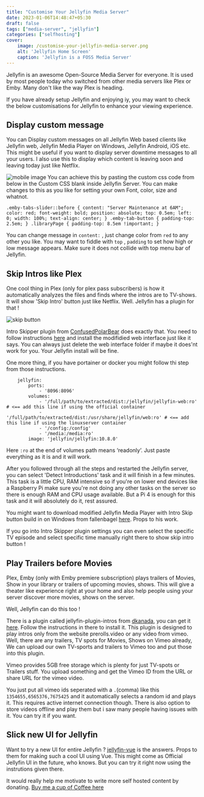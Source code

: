 ```yaml
---
title: "Customise Your Jellyfin Media Server"
date: 2023-01-06T14:48:47+05:30
draft: false
tags: ["media-server", "jellyfin"]
categories: ["selfhosting"]
cover:
    image: /customise-your-jellyfin-media-server.png
    alt: 'Jellyfin Home Screen'
    caption: 'Jellyfin is a FOSS Media Server'
---
```


Jellyfin is an awesome Open-Source Media Server for everyone. It is used by most people today who switched from other media servers like Plex or Emby. Many don't like the way Plex is heading.

If you have already setup Jellyfin and enjoying iy, you may want to check the below customisations for Jellyfin to enhance your viewing experience.

## Display custom message

You can Display custom messages on all Jellyfin Web based clients like Jellyfin web, Jellyfin Media Player on Windows, Jellyfin Android, iOS etc. This might be useful if you want to display server downtime messages to all your users. I also use this to display which content is leaving soon and leaving today just like Netflix. 

![mobile image](/mobile-message.png)
You can achieve this by pasting the custom css code from below in the Custom CSS blank inside Jellyfin Server. You can make changes to this as you like for setting your own Font, color, size and whatnot.


```.emby-tabs-slider::before { content: "Server Maintenance at 6AM"; color: red; font-weight: bold; position: absolute; top: 0.5em; left: 0; width: 100%; text-align: center; } .emby-tab-button { padding-top: 2.5em; } .libraryPage { padding-top: 8.5em !important; }```

You can change message in `content:` , just change color from `red` to any other you like. You may want to fiddle with `top` , `padding` to set how high or low message appears. Make sure it does not collide with top menu bar of Jellyfin.

## Skip Intros like Plex

One cool thing in Plex (only for plex pass subscribers) is how it automatically analyzes the files and finds where the intros are to TV-shows. It will show 'Skip Intro' button just like Netflix. Well. Jellyfin has a plugin for that !

![skip button](/skip-button.png)

Intro Skipper plugin from [ConfusedPolarBear](https://github.com/ConfusedPolarBear) does exactly that. You need to follow instructions [here](https://github.com/ConfusedPolarBear/intro-skipper) and install the modifidied web interface just like it says. You can always just delete the web interface folder if maybe it does'nt work for you. Your Jellyfin install will be fine.

One more thing, if you have portainer or docker you might follow thi step from those instructions.

```services:
    jellyfin:
        ports:
            - '8096:8096'
        volumes:
            - '/full/path/to/extracted/dist:/jellyfin/jellyfin-web:ro'  # <== add this line if using the official container
            - '/full/path/to/extracted/dist:/usr/share/jellyfin/web:ro' # <== add this line if using the linuxserver container
            - '/config:/config'
            - '/media:/media:ro'
        image: 'jellyfin/jellyfin:10.8.0'
```

Here `:ro` at the end of volumes path means ‘readonly’. Just paste everything as it is and it will work.

After you followed through all the steps and restarted the Jellyfin server, you can select 'Detect Introductions' task and it will finish in a few minutes. This task is a little CPU, RAM intensive so if you're on lower end devices like a Raspberry Pi make sure you're not doing any other tasks on the server so there is enough RAM and CPU usage available. But a Pi 4 is enough for this task and it will absolutely do it, rest assured.

You might want to download modified Jellyfin Media Player with Intro Skip button build in on Windows from fallenbagel [here](https://github.com/Fallenbagel/jellyfin-media-player/releases). Props to his work.

If you go into Intro Skipper plugin settings you can even select the specific TV episode and select specific time manually right there to show skip intro button !

## Play Trailers before Movies

Plex, Emby (only with Emby premiere subscription) plays trailers of Movies, Show in your library or trailers of upcoming movies, shows. This will give a theater like experience right at your home and also help people using your server discover more movies, shows on the server.

Well, Jellyfin can do this too !

There is a plugin called jellyfin-plugin-intros from [dkanada](https://github.com/dkanada), you can get it [here](https://github.com/dkanada/jellyfin-plugin-intros). Follow the instructions in there to install it. This plugin is designed to play intros only from the website prerolls.video or any video from vimeo. Well, there are any trailers, TV spots for Movies, Shows on Vimeo already, We can upload our own TV-sports and trailers to Vimeo too and put those into this plugin.

Vimeo provides 5GB free storage which is plenty for just TV-spots or Trailers stuff. You upload something and get the Vimeo ID from the URL or share URL for the vimeo video.

You just put all vimeo ids seperated with a `.`(comma) like this `1354655,6565376,7675425` and it automatically selects a random id and plays it. This requires active internet connection though. There is also option to store videos offline and play them but i saw many people having issues with it. You can try it if you want. 

## Slick new UI for Jellyfin

Want to try a new UI for entire Jellyfin ?  [jellyfin-vue](https://github.com/jellyfin/jellyfin-vue) is the answers. Props to them for making such a cool UI using Vue. This might come as Official Jellyfin UI in the future, who knows. But you can try it right now using the instrutions given there.

It would really help me motivate to write more self hosted content by donating. [Buy me a cup of Coffee here](https://buymeacoffee.com/tharunx)